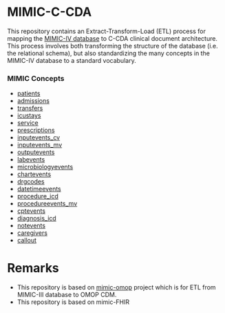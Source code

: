 # MIMIC-C-CDA

This repository contains an Extract-Transform-Load (ETL) process for mapping the [MIMIC-IV database](mimic.physionet.org) to C-CDA clinical document architecture. This process involves both transforming the structure of the database (i.e. the relational schema), but also standardizing the many concepts in the MIMIC-IV database to a standard vocabulary.

### MIMIC Concepts
- [patients](https://mimic.physionet.org/mimictables/patients/)
- [admissions](https://mimic.physionet.org/mimictables/admissions/)
- [transfers](https://mimic.physionet.org/mimictables/transfers/)
- [icustays](https://mimic.physionet.org/mimictables/icustays/)
- [service](https://mimic.physionet.org/mimictables/services/)
- [prescriptions](https://mimic.physionet.org/mimictables/prescriptions/)
- [inputevents_cv](https://mimic.physionet.org/mimictables/inputevents_cv/)
- [inputevents_mv](https://mimic.physionet.org/mimictables/inputevents_mv/)
- [outputevents](https://mimic.physionet.org/mimictables/outputevents/)
- [labevents](https://mimic.physionet.org/mimictables/labevents/)
- [microbiologyevents](https://mimic.physionet.org/mimictables/microbiologyevents/)
- [chartevents](https://mimic.physionet.org/mimictables/chartevents/)
- [drgcodes](https://mimic.physionet.org/mimictables/drgcodes/)
- [datetimeevents](https://mimic.physionet.org/mimictables/datetimeevents/)
- [procedure_icd](https://mimic.physionet.org/mimictables/procedures_icd/)
- [procedureevents_mv](https://mimic.physionet.org/mimictables/procedureevents_mv/)
- [cptevents](https://mimic.physionet.org/mimictables/cptevents/)
- [diagnosis_icd](https://mimic.physionet.org/mimictables/diagnoses_icd/)
- [notevents](https://mimic.physionet.org/mimictables/noteevents/)
- [caregivers](https://mimic.physionet.org/mimictables/caregivers/)
- [callout](https://mimic.physionet.org/mimictables/callout/)

# Remarks

- This repository is based on [mimic-omop](https://github.com/MIT-LCP/mimic-omop) project which is for ETL from MIMIC-III database to OMOP CDM.
- This repository is based on mimic-FHIR
